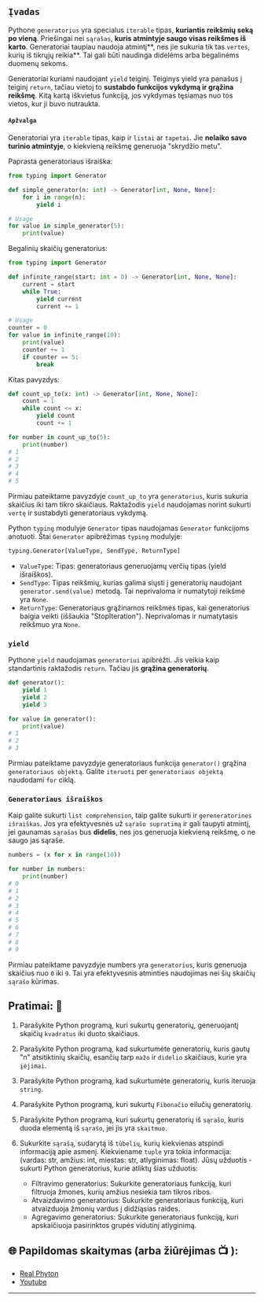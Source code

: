 ## `Įvadas`
Pythone `generatorius` yra specialus `iterable` tipas, **kuriantis reikšmių seką po vieną**. Priešingai nei `sąrašas`, **kuris atmintyje saugo visas reikšmes iš karto**. Generatoriai taupiau naudoja atmintį**, nes jie sukuria tik tas `vertes`, kurių iš tikrųjų reikia**. Tai gali būti naudinga didelėms arba begalinėms duomenų sekoms.

Generatoriai kuriami naudojant `yield` teiginį. Teiginys yield yra panašus į teiginį `return`, tačiau vietoj to **sustabdo funkcijos vykdymą ir grąžina reikšmę**. Kitą kartą iškvietus funkciją, jos vykdymas tęsiamas nuo tos vietos, kur ji buvo nutraukta.

#### `Apžvalga`
Generatoriai yra `iterable` tipas, kaip ir `listai` ar `tapetai`. Jie **nelaiko savo turinio atmintyje**, o kiekvieną reikšmę generuoja "skrydžio metu".

Paprasta generatoriaus išraiška: 

```python
from typing import Generator

def simple_generator(n: int) -> Generator[int, None, None]:
    for i in range(n):
        yield i

# Usage
for value in simple_generator(5):
    print(value)
```
Begalinių skaičių generatorius:

```python
from typing import Generator

def infinite_range(start: int = 0) -> Generator[int, None, None]:
    current = start
    while True:
        yield current
        current += 1

# Usage
counter = 0
for value in infinite_range(10):
    print(value)
    counter += 1
    if counter == 5:
        break
```
Kitas pavyzdys:

```python
def count_up_to(x: int) -> Generator[int, None, None]:
    count = 1
    while count <= x:
        yield count
        count += 1

for number in count_up_to(5):
    print(number)
# 1
# 2
# 3
# 4
# 5
```

Pirmiau pateiktame pavyzdyje `count_up_to` yra `generatorius`, kuris sukuria skaičius iki tam tikro skaičiaus. Raktažodis `yield` naudojamas norint sukurti `vertę` ir sustabdyti generatoriaus vykdymą.

Python `typing` modulyje `Generator` tipas naudojamas `Generator` funkcijoms anotuoti. Štai `Generator` apibrėžimas `typing` modulyje:

```python
typing.Generator[ValueType, SendType, ReturnType]
```

 - `ValueType`: Tipas: generatoriaus generuojamų verčių tipas (yield išraiškos).
 - `SendType`: Tipas reikšmių, kurias galima siųsti į generatorių naudojant `generator.send(value)` metodą. Tai neprivaloma ir numatytoji reikšmė yra 
   `None`.
 - `ReturnType`: Generatoriaus grąžinamos reikšmės tipas, kai generatorius baigia veikti (iššaukia "StopIteration"). Neprivalomas ir numatytasis reikšmuo 
    yra `None`.

### `yield`

Pythone `yield` naudojamas `generatoriui` apibrėžti. Jis veikia kaip standartinis raktažodis `return`. Tačiau jis **grąžina generatorių**.

```python
def generator():
    yield 1
    yield 2
    yield 3

for value in generator():
    print(value)
# 1
# 2
# 3
```
Pirmiau pateiktame pavyzdyje generatoriaus funkcija `generator()` grąžina `generatoriaus objektą`. Galite `iteruoti` per `generatoriaus objektą` naudodami `for` ciklą.

### `Generatoriaus išraiškos`
Kaip galite sukurti `list comprehension`, taip galite sukurti ir `gereneratorines išraiškas`. Jos yra efektyvesnės už `sąrašo supratimą` ir gali taupyti atmintį, jei gaunamas `sąrašas` bus **didelis**, nes jos generuoja kiekvieną reikšmę, o ne saugo jas sąraše.

```python
numbers = (x for x in range(10))

for number in numbers:
    print(number)
# 0
# 1
# 2
# 3
# 4
# 5
# 6
# 7
# 8
# 9
```
Pirmiau pateiktame pavyzdyje numbers yra `generatorius`, kuris generuoja skaičius nuo `0` iki `9`. Tai yra efektyvesnis atminties naudojimas nei šių skaičių `sąrašo` kūrimas.

## Pratimai: 🧠
1) Parašykite Python programą, kuri sukurtų generatorių, generuojantį skaičių `kvadratus` iki duoto skaičiaus.
2) Parašykite Python programą, kad sukurtumėte generatorių, kuris gautų "n" atsitiktinių skaičių, esančių tarp `mažo` ir `didelio` skaičiaus, kurie yra `įėjimai`.
3) Parašykite Python programą, kad sukurtumėte generatorių, kuris iteruoja `string`.
4) Parašykite Python programą, kuri sukurtų `Fibonačio` eilučių generatorių.
5) Parašykite Python programą, kuri sukurtų generatorių iš `sąrašo`, kuris duoda elementą iš `sąrašo`, jei jis yra `skaitmuo`.
6) Sukurkite `sąrašą`, sudarytą iš `tūbelių`, kurių kiekvienas atspindi informaciją apie asmenį. Kiekviename `tuple` yra tokia informacija: (vardas: str, amžius: int, miestas: 
   str, atlyginimas: float). Jūsų užduotis - sukurti Python generatorius, kurie atliktų šias užduotis:

   - Filtravimo generatorius: Sukurkite generatoriaus funkciją, kuri filtruoja žmones, kurių amžius nesiekia tam tikros ribos.
   - Atvaizdavimo generatorius: Sukurkite generatoriaus funkciją, kuri atvaizduoja žmonių vardus į didžiąsias raides.
   - Agregavimo generatorius: Sukurkite generatoriaus funkciją, kuri apskaičiuoja pasirinktos grupės vidutinį atlyginimą.


## 🌐 Papildomas skaitymas (arba žiūrėjimas 📺 ):

* [Real Phyton](https://realpython.com/introduction-to-python-generators/)
* [Youtube](https://www.youtube.com/watch?v=bD05uGo_sVI&ab_channel=CoreySchafer)
***
